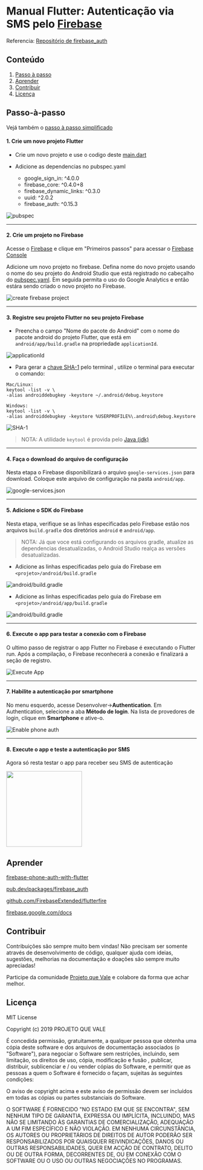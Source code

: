 # Manual Flutter: Autenticação via SMS pelo [Firebase](https://firebase.google.com/)

Referencia: [Repositório de firebase_auth](https://github.com/FirebaseExtended/flutterfire/tree/master/packages/firebase_auth/firebase_auth)

## **Conteúdo**

1. [Passo à passo](#passo-à-passo)
2. [Aprender](#aprender)
3. [Contribuir](#contribuir)
4. [Licença](#licença)

## Passo-à-passo
Vejá também o [passo à passo simplificado](https://github.com/RicardoRaymundo/firebase_sms_auth/blob/master/README.md)

#### 1. Crie um novo projeto Flutter
- Crie um novo projeto e use o codigo deste [main.dart](lib/main.dart)

- Adicione as dependencias no pubspec.yaml
  - google_sign_in: ^4.0.0
  - firebase_core: ^0.4.0+8
  - firebase_dynamic_links: ^0.3.0
  - uuid: ^2.0.2
  - firebase_auth: ^0.15.3
  
![pubspec](https://github.com/RicardoRaymundo/firebase_sms_auth/blob/master/images%26gifs/pubspec.png)

----------------

#### 2. Crie um projeto no Firebase
Acesse o [Firebase](https://firebase.google.com/) e clique em "Primeiros passos" para acessar o [Firebase Console](https://console.firebase.google.com/)

Adicione um novo projeto no firebase. Defina nome do novo projeto usando o nome do seu projeto
do Android Studio que está registrado no cabeçalho do [pubspec.yaml](pubspec.yaml). Em seguida permita o uso do 
Google Analytics e então estára sendo criado o novo projeto no Firebase. 

![create firebase project](https://github.com/RicardoRaymundo/firebase_sms_auth/blob/master/images%26gifs/create_firebase_project.gif)

----------------

#### 3. Registre seu projeto Flutter no seu projeto Firebase
- Preencha o campo "Nome do pacote do Android" com o nome do pacote android do projeto Flutter, que está em `android/app/build.gradle` na propriedade `applicationId`.  

![applicationId](https://github.com/RicardoRaymundo/firebase_sms_auth/blob/master/images%26gifs/applicationId.gif)

- Para gerar a [chave SHA-1](https://developers.google.com/android/guides/client-auth) pelo terminal
, utilize o terminal para executar o comando:
```
Mac/Linux:
keytool -list -v \
-alias androiddebugkey -keystore ~/.android/debug.keystore

Windows:
keytool -list -v \
-alias androiddebugkey -keystore %USERPROFILE%\.android\debug.keystore
```

![SHA-1](https://github.com/RicardoRaymundo/firebase_sms_auth/blob/master/images%26gifs/sha1.gif)

> NOTA: A utilidade `keytool` é provida pelo [Java (jdk)](https://www.oracle.com/technetwork/java/javase/downloads/index.html)

----------------

#### 4. Faça o download do arquivo de configuração
Nesta etapa o Firebase disponibilizará o arquivo `google-services.json` para download. Coloque este arquivo de configuração na pasta `android/app`.

![google-services.json](https://github.com/RicardoRaymundo/firebase_sms_auth/blob/master/images%26gifs/google_json_file.gif)

----------------

#### 5. Adicione o SDK do Firebase
Nesta etapa, verifique se as linhas especificadas pelo Firebase estão nos arquivos `build.gradle` dos diretórios `android` e `android/app`. 
> NOTA: Já que voce está configurando os arquivos gradle, atualize as dependencias desatualizadas, o Android Studio realça as versões desatualizadas. 


- Adicione as linhas especificadas pelo guia do Firebase em `<projeto>/android/build.gradle`

![android/build.gradle](https://github.com/RicardoRaymundo/firebase_sms_auth/blob/master/images%26gifs/firebase_sdk_android.gif)

- Adicione as linhas especificadas pelo guia do Firebase em `<projeto>/android/app/build.gradle`

![android/build.gradle](https://github.com/RicardoRaymundo/firebase_sms_auth/blob/master/images%26gifs/firebase_sdk_android_app.gif)

----------------

#### 6. Execute o app para testar a conexão com o Firebase

O ultimo passo de registrar o app Flutter no Firebase é executando o Flutter run. Após a compilação, o Firebase reconhecerá a conexão e finalizará a seção de registro.

![Execute App](https://github.com/RicardoRaymundo/firebase_sms_auth/blob/master/images%26gifs/run_app.gif)

----------------

#### 7. Habilite a autenticação por smartphone

No menu esquerdo, acesse Desenvolver->**Authentication**. Em Authentication, selecione a aba **Método de login**. Na lista de provedores de login, clique em **Smartphone** e ative-o.

![Enable phone auth](https://github.com/RicardoRaymundo/firebase_sms_auth/blob/master/images%26gifs/enable_phone_auth.gif)

----------------

#### 8. Execute o app e teste a autenticação por SMS

Agora só resta testar o app para receber seu SMS de autenticação

<img src="https://github.com/RicardoRaymundo/firebase_sms_auth/blob/master/images%26gifs/running_app.gif" width="200">

## **Aprender**

[firebase-phone-auth-with-flutter](https://medium.com/@fayaz07/firebase-phone-auth-with-flutter-db7e934ef46f)

[pub.dev/packages/firebase_auth](https://pub.dev/packages/firebase_auth)

[github.com/FirebaseExtended/flutterfire](https://github.com/FirebaseExtended/flutterfire)

[firebase.google.com/docs](https://firebase.google.com/docs)


## **Contribuir**

Contribuições são sempre muito bem vindas! Não precisam ser somente através de desenvolvimento de código, qualquer ajuda com ideias, sugestões, melhorias na documentação e doações são sempre muito apreciadas!

Participe da comunidade [Projeto que Vale](http://www.projetoquevale.com.br/) e colabore da forma que achar melhor.


## **Licença**

MIT License

Copyright (c) 2019 PROJETO QUE VALE

É concedida permissão, gratuitamente, a qualquer pessoa que obtenha uma cópia deste software e dos arquivos de documentação associados (o "Software"), para negociar o Software sem restrições, incluindo, sem limitação, os direitos de uso, cópia, modificação e fusão , publicar, distribuir, sublicenciar e / ou vender cópias do Software, e permitir que as pessoas a quem o Software é fornecido o façam, sujeitas às seguintes condições:

O aviso de copyright acima e este aviso de permissão devem ser incluídos em todas as cópias ou partes substanciais do Software.

O SOFTWARE É FORNECIDO "NO ESTADO EM QUE SE ENCONTRA", SEM NENHUM TIPO DE GARANTIA, EXPRESSA OU IMPLÍCITA, INCLUINDO, MAS NÃO SE LIMITANDO ÀS GARANTIAS DE COMERCIALIZAÇÃO, ADEQUAÇÃO A UM FIM ESPECÍFICO E NÃO VIOLAÇÃO. EM NENHUMA CIRCUNSTÂNCIA, OS AUTORES OU PROPRIETÁRIOS DE DIREITOS DE AUTOR PODERÃO SER RESPONSABILIZADOS POR QUAISQUER REIVINDICAÇÕES, DANOS OU OUTRAS RESPONSABILIDADES, QUER EM ACÇÃO DE CONTRATO, DELITO OU DE OUTRA FORMA, DECORRENTES DE, OU EM CONEXÃO COM O SOFTWARE OU O USO OU OUTRAS NEGOCIAÇÕES NO PROGRAMAS.


